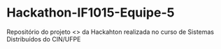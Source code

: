 # Hackathon-IF1015-Equipe-5
Repositório do projeto &lt;> da Hackahton realizada no curso de Sistemas Distribuídos do CIN/UFPE
